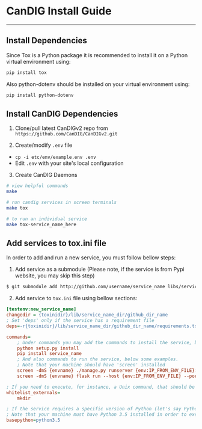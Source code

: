 # CanDIG Install Guide
- - -

## Install Dependencies

Since Tox is a Python package it is recommended to install it on a Python virtual environment using:
```bash
pip install tox
```
Also python-dotenv should be installed on your virtual environment using:
```bash
pip install python-dotenv
```

## Install CanDIG Dependencies

1. Clone/pull latest CanDIGv2 repo from `https://github.com/CanDIG/CanDIGv2.git`

2. Create/modify `.env` file
  * `cp -i etc/env/example.env .env`
  * Edit `.env` with your site's local configuration

3. Create CanDIG Daemons
```bash
# view helpful commands
make

# run candig services in screen terminals
make tox

# to run an individual service
make tox-service_name_here
```

## Add services to tox.ini file

In order to add and run a new service, you must follow bellow steps:

1. Add service as a submodule (Please note, if the service is from Pypi website, you may skip this step)
```bash
$ git submodule add http://github.com/username/service_name libs/service_name_dir
```

2. Add service to ```tox.ini``` file using bellow sections:

```ini
[testenv:new_service_name]
changedir = {toxinidir}/lib/service_name_dir/github_dir_name
; Set 'deps' only if the service has a requirement file
deps=-r{toxinidir}/lib/service_name_dir/github_dir_name/requirements.txt

commands=
    ; Under commands you may add the commands to install the service, bellow some examples.
    python setup.py install
    pip install service_name
    ; And also commands to run the service, below some examples.
    ; Note that your machine should have 'screen' installed 
    screen -dmS {envname} ./manage.py runserver {env:IP_FROM_ENV_FILE}:{env:PORT_FROM_ENV_FILE}
    screen -dmS {envname} flask run --host {env:IP_FROM_ENV_FILE} --port {env:PORT_FROM_ENV_FILE}

; If you need to execute, for instance, a Unix command, that should be added under 'whitelist_externals' section following below sample:
whitelist_externals=
    mkdir

; If the service requires a specific version of Python (let's say Python3.5) you may use 'basepython' section:
; Note that your machine must have Python 3.5 installed in order to execute this operation
basepython=python3.5
```